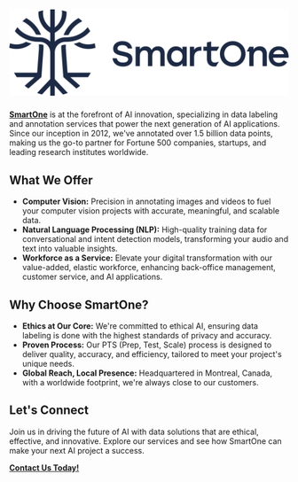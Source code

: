 # ![SmartOne Logo](https://raw.githubusercontent.com/smartone-ai/.github/main/profile/SmartOne-Logo.jpg)

[**SmartOne**](https://smartone.ai/) is at the forefront of AI innovation, specializing in data labeling and annotation services that power the next generation of AI applications.
Since our inception in 2012, we've annotated over 1.5 billion data points, making us the go-to partner for Fortune 500 companies, startups, and leading research institutes worldwide.

## What We Offer

- **Computer Vision:** Precision in annotating images and videos to fuel your computer vision projects with accurate, meaningful, and scalable data.
- **Natural Language Processing (NLP):** High-quality training data for conversational and intent detection models, transforming your audio and text into valuable insights.
- **Workforce as a Service:** Elevate your digital transformation with our value-added, elastic workforce, enhancing back-office management, customer service, and AI applications.

## Why Choose SmartOne?

- **Ethics at Our Core:** We're committed to ethical AI, ensuring data labeling is done with the highest standards of privacy and accuracy.
- **Proven Process:** Our PTS (Prep, Test, Scale) process is designed to deliver quality, accuracy, and efficiency, tailored to meet your project's unique needs.
- **Global Reach, Local Presence:** Headquartered in Montreal, Canada, with a worldwide footprint, we're always close to our customers.

## Let's Connect

Join us in driving the future of AI with data solutions that are ethical, effective, and innovative. Explore our services and see how SmartOne can make your next AI project a success.

**[Contact Us Today!](https://smartone.ai/contact/)**
